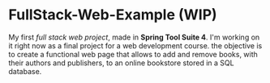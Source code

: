# FullStack-Web-Example (WIP)
My first _full stack web project_, made in **Spring Tool Suite 4**. I'm working on it right now as a final project for a web development course. the objective is to create a functional web page that allows to add and remove books, with their authors and publishers, to an online bookstore stored in a SQL database.
